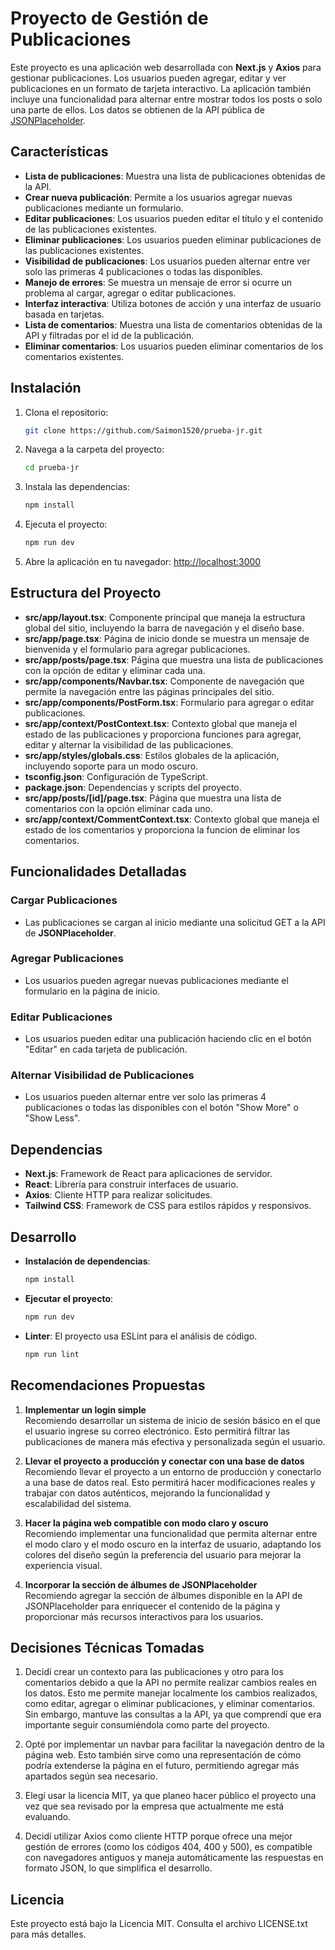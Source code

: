 # Proyecto de Gestión de Publicaciones

Este proyecto es una aplicación web desarrollada con **Next.js** y **Axios** para gestionar publicaciones. Los usuarios pueden agregar, editar y ver publicaciones en un formato de tarjeta interactivo. La aplicación también incluye una funcionalidad para alternar entre mostrar todos los posts o solo una parte de ellos. Los datos se obtienen de la API pública de [JSONPlaceholder](https://jsonplaceholder.typicode.com).

## Características

- **Lista de publicaciones**: Muestra una lista de publicaciones obtenidas de la API.
- **Crear nueva publicación**: Permite a los usuarios agregar nuevas publicaciones mediante un formulario.
- **Editar publicaciones**: Los usuarios pueden editar el título y el contenido de las publicaciones existentes.
- **Eliminar publicaciones**: Los usuarios pueden eliminar publicaciones de las publicaciones existentes.
- **Visibilidad de publicaciones**: Los usuarios pueden alternar entre ver solo las primeras 4 publicaciones o todas las disponibles.
- **Manejo de errores**: Se muestra un mensaje de error si ocurre un problema al cargar, agregar o editar publicaciones.
- **Interfaz interactiva**: Utiliza botones de acción y una interfaz de usuario basada en tarjetas.
- **Lista de comentarios**: Muestra una lista de comentarios obtenidas de la API y filtradas por el id de la publicación.
- **Eliminar comentarios**: Los usuarios pueden eliminar comentarios de los comentarios existentes.

## Instalación

1. Clona el repositorio:
    ```bash
    git clone https://github.com/Saimon1520/prueba-jr.git
    ```

2. Navega a la carpeta del proyecto:
    ```bash
    cd prueba-jr
    ```

3. Instala las dependencias:
    ```bash
    npm install
    ```

4. Ejecuta el proyecto:
    ```bash
    npm run dev
    ```

5. Abre la aplicación en tu navegador:
    [http://localhost:3000](http://localhost:3000)

## Estructura del Proyecto

- **src/app/layout.tsx**: Componente principal que maneja la estructura global del sitio, incluyendo la barra de navegación y el diseño base.
- **src/app/page.tsx**: Página de inicio donde se muestra un mensaje de bienvenida y el formulario para agregar publicaciones.
- **src/app/posts/page.tsx**: Página que muestra una lista de publicaciones con la opción de editar y eliminar cada una.
- **src/app/components/Navbar.tsx**: Componente de navegación que permite la navegación entre las páginas principales del sitio.
- **src/app/components/PostForm.tsx**: Formulario para agregar o editar publicaciones.
- **src/app/context/PostContext.tsx**: Contexto global que maneja el estado de las publicaciones y proporciona funciones para agregar, editar y alternar la visibilidad de las publicaciones.
- **src/app/styles/globals.css**: Estilos globales de la aplicación, incluyendo soporte para un modo oscuro.
- **tsconfig.json**: Configuración de TypeScript.
- **package.json**: Dependencias y scripts del proyecto.
- **src/app/posts/[id]/page.tsx**: Página que muestra una lista de comentarios con la opción eliminar cada uno.
- **src/app/context/CommentContext.tsx**: Contexto global que maneja el estado de los comentarios y proporciona  la funcion de eliminar los comentarios.

## Funcionalidades Detalladas

### Cargar Publicaciones

- Las publicaciones se cargan al inicio mediante una solicitud GET a la API de **JSONPlaceholder**.

### Agregar Publicaciones

- Los usuarios pueden agregar nuevas publicaciones mediante el formulario en la página de inicio.

### Editar Publicaciones

- Los usuarios pueden editar una publicación haciendo clic en el botón "Editar" en cada tarjeta de publicación.

### Alternar Visibilidad de Publicaciones

- Los usuarios pueden alternar entre ver solo las primeras 4 publicaciones o todas las disponibles con el botón "Show More" o "Show Less".

## Dependencias

- **Next.js**: Framework de React para aplicaciones de servidor.
- **React**: Librería para construir interfaces de usuario.
- **Axios**: Cliente HTTP para realizar solicitudes.
- **Tailwind CSS**: Framework de CSS para estilos rápidos y responsivos.

## Desarrollo

- **Instalación de dependencias**: 
    ```bash
    npm install
    ```

- **Ejecutar el proyecto**:
    ```bash
    npm run dev
    ```

- **Linter**: El proyecto usa ESLint para el análisis de código.
    ```bash
    npm run lint
    ```

## Recomendaciones Propuestas

1. **Implementar un login simple**  
   Recomiendo desarrollar un sistema de inicio de sesión básico en el que el usuario ingrese su correo electrónico. Esto permitirá filtrar las publicaciones de manera más efectiva y personalizada según el usuario.

2. **Llevar el proyecto a producción y conectar con una base de datos**  
   Recomiendo llevar el proyecto a un entorno de producción y conectarlo a una base de datos real. Esto permitirá hacer modificaciones reales y trabajar con datos auténticos, mejorando la funcionalidad y escalabilidad del sistema.

3. **Hacer la página web compatible con modo claro y oscuro**  
   Recomiendo implementar una funcionalidad que permita alternar entre el modo claro y el modo oscuro en la interfaz de usuario, adaptando los colores del diseño según la preferencia del usuario para mejorar la experiencia visual.

4. **Incorporar la sección de álbumes de JSONPlaceholder**  
   Recomiendo agregar la sección de álbumes disponible en la API de JSONPlaceholder para enriquecer el contenido de la página y proporcionar más recursos interactivos para los usuarios.

## Decisiones Técnicas Tomadas

1. Decidí crear un contexto para las publicaciones y otro para los comentarios debido a que la API no permite realizar cambios reales en los datos. Esto me permite manejar localmente los cambios realizados, como editar, agregar o eliminar publicaciones, y eliminar comentarios. Sin embargo, mantuve las consultas a la API, ya que comprendí que era importante seguir consumiéndola como parte del proyecto.

2. Opté por implementar un navbar para facilitar la navegación dentro de la página web. Esto también sirve como una representación de cómo podría extenderse la página en el futuro, permitiendo agregar más apartados según sea necesario.

3. Elegí usar la licencia MIT, ya que planeo hacer público el proyecto una vez que sea revisado por la empresa que actualmente me está evaluando.

4. Decidí utilizar Axios como cliente HTTP porque ofrece una mejor gestión de errores (como los códigos 404, 400 y 500), es compatible con navegadores antiguos y maneja automáticamente las respuestas en formato JSON, lo que simplifica el desarrollo.


## Licencia

Este proyecto está bajo la Licencia MIT. Consulta el archivo LICENSE.txt para más detalles.